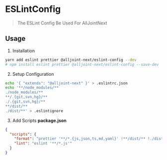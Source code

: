 # ESLintConfig

> The ESLint Config Be Used For AllJointNext

## Usage

1. Installation

```sh
yarn add eslint prettier @alljoint-next/eslint-config --dev
# npm install eslint prettier @alljoint-next/eslint-config --save-dev
```

2. Setup Configuration

```sh
echo '{ "extends": "@alljoint-next" }' > .eslintrc.json
echo '**/node_modules/**
./node_modules/**
**/.{git,svn,hg}/**
./.{git,svn,hg}/**
**/dist/**
./dist/**' > .eslintignore
```

3. Add Scripts
   **package.json**

```json
{
  "scripts": {
    "format": "prettier '**/*.{js,json,ts,md,yaml}' !**/dist/** !./dist/** !**/coverage/** --write --no-semi --single-quote && yarn lint --fix",
    "lint": "eslint '**/*.js'"
  }
}
```
